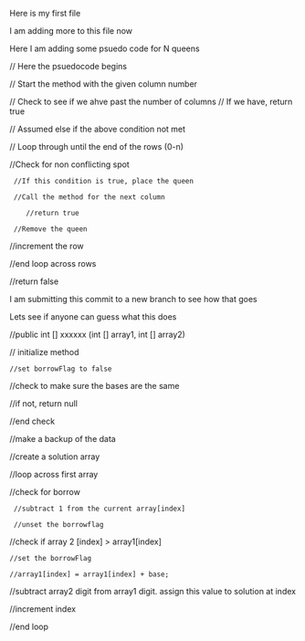 Here is my first file

I am adding more to this file now

Here I am adding some psuedo code for N queens

// Here the psuedocode begins

// Start the method with the given column number

// Check to see if we ahve past the number of columns
   // If we have, return true

// Assumed else if the above condition not met

// Loop through until the end of the rows (0-n)
  
  //Check for non conflicting spot
  
     //If this condition is true, place the queen
     
     //Call the method for the next column
     
        //return true
        
     //Remove the queen
     
  //increment the row

//end loop across rows

//return false
  
  
  
  I am submitting this commit to a new branch to see how that goes
  
  Lets see if anyone can guess what this does
  
  //public int [] xxxxxx (int [] array1, int [] array2)
  
  // initialize method
  
    //set borrowFlag to false
    
 //check to make sure the bases are the same
 
   //if not, return null
   
//end check

//make a backup of the data

//create a solution array

//loop across first array

  //check for borrow
  
     //subtract 1 from the current array[index]
     
     //unset the borrowflag
     
  //check if array 2 [index] > array1[index]
    
    //set the borrowFlag
    
    //array1[index] = array1[index] + base;
    
  //subtract array2 digit from array1 digit. assign this value to solution at index
  
  //increment index
  
  //end loop
    
    
 
  
  

